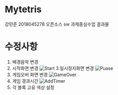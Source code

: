 # Mytetris

강민준 2018045278
오픈소스 sw 과제중심수업 결과물

# 수정사항
1. 배경음악 변경
2. 시작화면 변경
![Start](https://user-images.githubusercontent.com/50940063/123279811-2f6b0500-d543-11eb-937c-1e993db50419.png)
3.일시정지화면 변경
![Puase](https://user-images.githubusercontent.com/50940063/123279825-3265f580-d543-11eb-87db-1d0d9f831632.png)
4. 게임오버 화면 변경
![GameOver](https://user-images.githubusercontent.com/50940063/123279845-36921300-d543-11eb-8b48-1e55a531c67b.png)
5. 게임 경과시간
![AddTimer](https://user-images.githubusercontent.com/50940063/123279858-398d0380-d543-11eb-9d95-f81374eb442d.png)
6. 각 블록 고유 색상 설정


